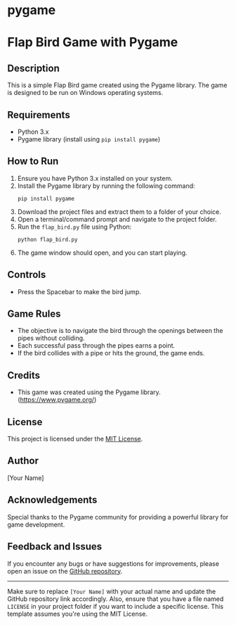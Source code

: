 # pygame
# Flap Bird Game with Pygame

## Description
This is a simple Flap Bird game created using the Pygame library. The game is designed to be run on Windows operating systems.

## Requirements
- Python 3.x
- Pygame library (install using `pip install pygame`)

## How to Run
1. Ensure you have Python 3.x installed on your system.
2. Install the Pygame library by running the following command:
   ```
   pip install pygame
   ```
3. Download the project files and extract them to a folder of your choice.
4. Open a terminal/command prompt and navigate to the project folder.
5. Run the `flap_bird.py` file using Python:
   ```
   python flap_bird.py
   ```
6. The game window should open, and you can start playing.

## Controls
- Press the Spacebar to make the bird jump.

## Game Rules
- The objective is to navigate the bird through the openings between the pipes without colliding.
- Each successful pass through the pipes earns a point.
- If the bird collides with a pipe or hits the ground, the game ends.

## Credits
- This game was created using the Pygame library. (https://www.pygame.org/)

## License
This project is licensed under the [MIT License](LICENSE).

## Author
[Your Name]

## Acknowledgements
Special thanks to the Pygame community for providing a powerful library for game development.

## Feedback and Issues
If you encounter any bugs or have suggestions for improvements, please open an issue on the [GitHub repository](https://github.com/yourusername/flap_bird_game).

---

Make sure to replace `[Your Name]` with your actual name and update the GitHub repository link accordingly. Also, ensure that you have a file named `LICENSE` in your project folder if you want to include a specific license. This template assumes you're using the MIT License.
